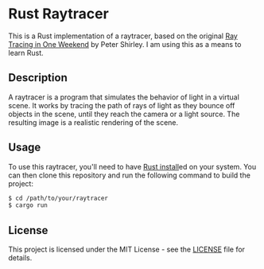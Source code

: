 # Rust Raytracer

This is a Rust implementation of a raytracer, based on the original [Ray Tracing in One Weekend](https://raytracing.github.io/books/RayTracingInOneWeekend.html) by Peter Shirley. I am using this as a means to learn Rust.

## Description

A raytracer is a program that simulates the behavior of light in a virtual scene. It works by tracing the path of rays of light as they bounce off objects in the scene, until they reach the camera or a light source. The resulting image is a realistic rendering of the scene.

## Usage

To use this raytracer, you'll need to have [Rust install](https://doc.rust-lang.org/book/ch01-01-installation.html)ed on your system. You can then clone this repository and run the following command to build the project:

```bash
$ cd /path/to/your/raytracer
$ cargo run 
```
## License

This project is licensed under the MIT License - see the [LICENSE](LICENSE) file for details.
